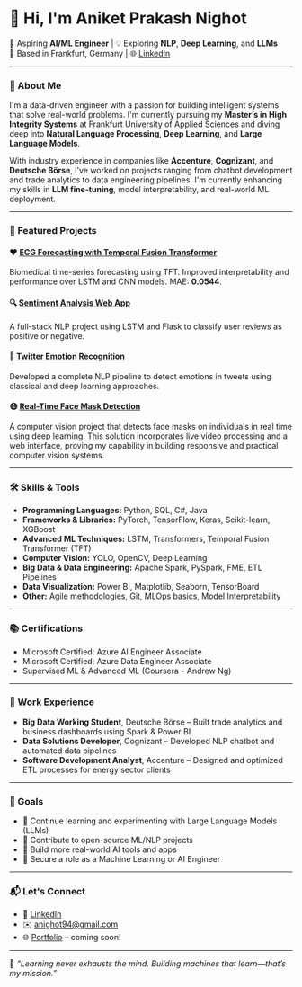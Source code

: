 # 👋 Hi, I'm Aniket Prakash Nighot

🚀 Aspiring **AI/ML Engineer** | 💡 Exploring **NLP**, **Deep Learning**, and **LLMs**  
📍 Based in Frankfurt, Germany | 🌐 [LinkedIn](https://www.linkedin.com/in/aniketnighot)

---

### 🧠 About Me

I'm a data-driven engineer with a passion for building intelligent systems that solve real-world problems. I'm currently pursuing my **Master’s in High Integrity Systems** at Frankfurt University of Applied Sciences and diving deep into **Natural Language Processing**, **Deep Learning**, and **Large Language Models**.

With industry experience in companies like **Accenture**, **Cognizant**, and **Deutsche Börse**, I’ve worked on projects ranging from chatbot development and trade analytics to data engineering pipelines. I'm currently enhancing my skills in **LLM fine-tuning**, model interpretability, and real-world ML deployment.

---

### 📌 Featured Projects

#### ❤️ [ECG Forecasting with Temporal Fusion Transformer](https://github.com/aniketnighot/ECG_Forecasting_TFT)
Biomedical time-series forecasting using TFT. Improved interpretability and performance over LSTM and CNN models. MAE: **0.0544**.

#### 🔍 [Sentiment Analysis Web App](https://github.com/aniketnighot/Sentiment_Analysis)
A full-stack NLP project using LSTM and Flask to classify user reviews as positive or negative. 

#### 💬 [Twitter Emotion Recognition](https://github.com/aniketnighot/TwitterEmotionRecognition_NLP)
Developed a complete NLP pipeline to detect emotions in tweets using classical and deep learning approaches.

#### 😷 [Real-Time Face Mask Detection](https://github.com/aniketnighot/RealTimeFaceMaskDetection)
A computer vision project that detects face masks on individuals in real time using deep learning. This solution incorporates live video processing and a web interface, proving my capability in building responsive and practical computer vision systems.

---

### 🛠️ Skills & Tools

- **Programming Languages:** Python, SQL, C#, Java
- **Frameworks & Libraries:** PyTorch, TensorFlow, Keras, Scikit-learn, XGBoost
- **Advanced ML Techniques:** LSTM, Transformers, Temporal Fusion Transformer (TFT)
- **Computer Vision:** YOLO, OpenCV, Deep Learning
- **Big Data & Data Engineering:** Apache Spark, PySpark, FME, ETL Pipelines
- **Data Visualization:** Power BI, Matplotlib, Seaborn, TensorBoard
- **Other:** Agile methodologies, Git, MLOps basics, Model Interpretability

---

### 📚 Certifications

- Microsoft Certified: Azure AI Engineer Associate
- Microsoft Certified: Azure Data Engineer Associate
- Supervised ML & Advanced ML (Coursera - Andrew Ng)

---

### 💼 Work Experience

- **Big Data Working Student**, Deutsche Börse – Built trade analytics and business dashboards using Spark & Power BI  
- **Data Solutions Developer**, Cognizant – Developed NLP chatbot and automated data pipelines  
- **Software Development Analyst**, Accenture – Designed and optimized ETL processes for energy sector clients  

---

### 🧭 Goals

- 📖 Continue learning and experimenting with Large Language Models (LLMs)
- 🤝 Contribute to open-source ML/NLP projects
- 🧪 Build more real-world AI tools and apps
- 💼 Secure a role as a Machine Learning or AI Engineer

---

### 📬 Let's Connect

- 💼 [LinkedIn](https://www.linkedin.com/in/aniketnighot)
- ✉️ anighot94@gmail.com
- 🌐 [Portfolio](#) – coming soon!

---

📌 _“Learning never exhausts the mind. Building machines that learn—that’s my mission.”_
